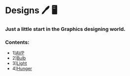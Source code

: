 # Designs :pen: :desktop_computer:

### Just a little start in the Graphics designing world.

### Contents:
   * 1][AVP](https://github.com/aadarsh1202/Designs/tree/main/Designs/AVP/)
   * 2][Bulb](https://github.com/aadarsh1202/Designs/tree/main/Designs/Bulb)
   * 3][Light](https://github.com/aadarsh1202/Designs/tree/main/Designs/Light)
   * 4][Hunger](https://github.com/aadarsh1202/Designs/tree/main/Designs/Hunger)